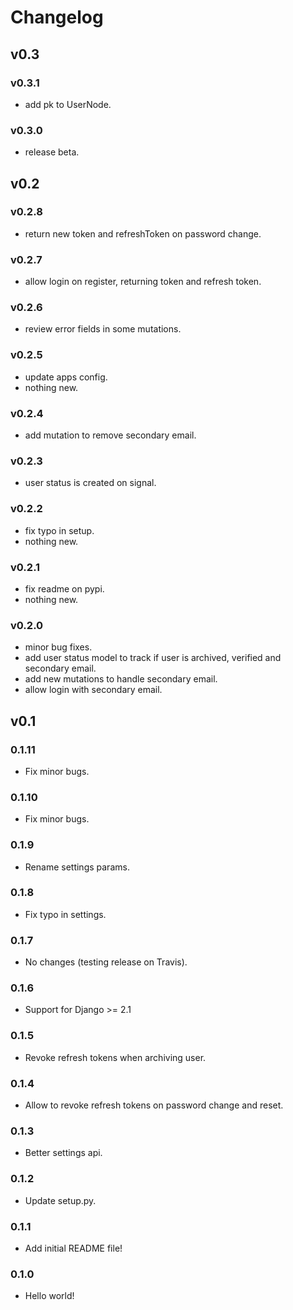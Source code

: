 # Changelog


## v0.3

### v0.3.1

- add pk to UserNode.

### v0.3.0

- release beta.


## v0.2

### v0.2.8
- return new token and refreshToken on password change.


### v0.2.7
- allow login on register, returning token and refresh token.


### v0.2.6
- review error fields in some mutations.


### v0.2.5
- update apps config.
- nothing new.


### v0.2.4
- add mutation to remove secondary email.


### v0.2.3
- user status is created on signal.


### v0.2.2
- fix typo in setup.
- nothing new.


### v0.2.1
- fix readme on pypi.
- nothing new.


### v0.2.0
- minor bug fixes.
- add user status model to track if user is archived, verified and secondary email.
- add new mutations to handle secondary email.
- allow login with secondary email.



## v0.1

### 0.1.11
- Fix minor bugs.


### 0.1.10
- Fix minor bugs.


### 0.1.9
- Rename settings params.


### 0.1.8

- Fix typo in settings.


### 0.1.7

- No changes (testing release on Travis).


### 0.1.6

- Support for Django >= 2.1


### 0.1.5

- Revoke refresh tokens when archiving user.


### 0.1.4

- Allow to revoke refresh tokens on password change and reset.


### 0.1.3

- Better settings api.


### 0.1.2

- Update setup.py.


### 0.1.1

- Add initial README file!


### 0.1.0

- Hello world!
